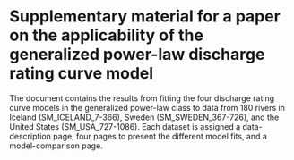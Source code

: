 # Supplementary material for a paper on the applicability of the generalized power-law discharge rating curve model
The document contains the results from fitting the four discharge rating curve models in the generalized power-law class to data from 180 rivers in Iceland (SM_ICELAND_7-366), Sweden (SM_SWEDEN_367-726), and the United States (SM_USA_727-1086). Each dataset is assigned a data-description page, four pages to present the different model fits, and a model-comparison page.
